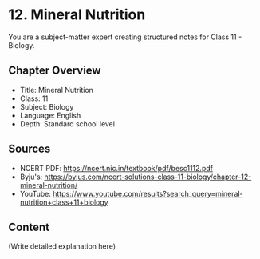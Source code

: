 # 12. Mineral Nutrition

You are a subject-matter expert creating structured notes for Class 11 - Biology.

## Chapter Overview
- Title: Mineral Nutrition
- Class: 11
- Subject: Biology
- Language: English
- Depth: Standard school level

## Sources
- NCERT PDF: https://ncert.nic.in/textbook/pdf/besc1112.pdf
- Byju's: https://byjus.com/ncert-solutions-class-11-biology/chapter-12-mineral-nutrition/
- YouTube: https://www.youtube.com/results?search_query=mineral-nutrition+class+11+biology

## Content
(Write detailed explanation here)
